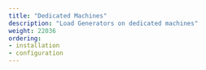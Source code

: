 ```yaml
---
title: "Dedicated Machines"
description: "Load Generators on dedicated machines"
weight: 22036
ordering:
- installation
- configuration
---
```

